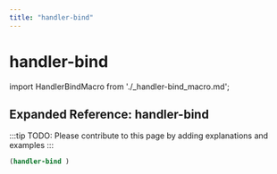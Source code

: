 ```yaml
---
title: "handler-bind"
---
```


# handler-bind

import HandlerBindMacro from './_handler-bind_macro.md';

<HandlerBindMacro />

## Expanded Reference: handler-bind

:::tip
TODO: Please contribute to this page by adding explanations and examples
:::

```lisp
(handler-bind )
```
